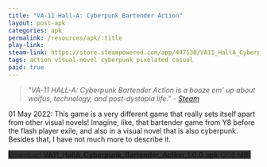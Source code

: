 ```yaml
---
title: "VA-11 Hall-A: Cyberpunk Bartender Action"
layout: post-apk
categories: apk
permalink: /resources/apk/:title
play-link: 
steam-link: https://store.steampowered.com/app/447530/VA11_HallA_Cyberpunk_Bartender_Action/
tags: action visual-novel cyberpunk pixelated casual
paid: true
---
```


> _"VA-11 HALL-A: Cyberpunk Bartender Action is a booze em' up about waifus, technology, and post-dystopia life." - <a href="https://store.steampowered.com/app/447530/VA11_HallA_Cyberpunk_Bartender_Action/">Steam</a>_

<timestamp>01 May 2022:</timestamp> This game is a very different game that really sets itself apart from other visual novels! Imagine, like, that bartender game from Y8 before the flash player exile, and also in a visual novel that is also cyberpunk. Besides that, I have not much more to describe it.

<div class="text-center">
    <a class="btn btn-dark btn-block w-100" onclick='apk("VA11_HallA_Cyberpunk_Bartender_Action_1.0.0.apk")' style="text-decoration: none; background-color: #333;"> Download <b>VA11_HallA_Cyberpunk_Bartender_Action_1.0.0.apk</b> (208 MB)</a>
</div>
